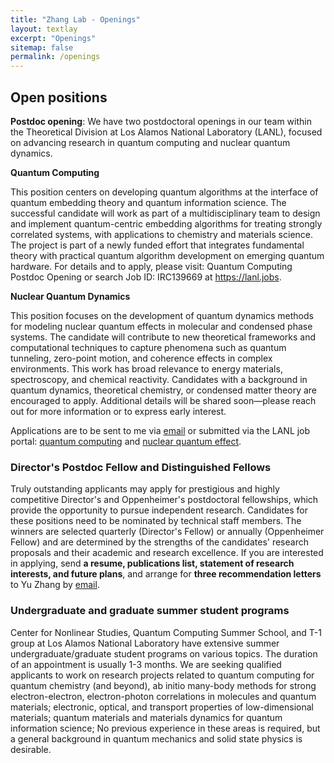 ```yaml
---
title: "Zhang Lab - Openings"
layout: textlay
excerpt: "Openings"
sitemap: false
permalink: /openings
---
```


## Open positions

**Postdoc opening**:
We have two postdoctoral openings in our team within the Theoretical Division at Los Alamos National Laboratory (LANL), focused on advancing research in quantum computing and nuclear quantum dynamics.


**Quantum Computing**

This position centers on developing quantum algorithms at the interface of quantum embedding theory and quantum information science. The successful candidate will work as part of a multidisciplinary team to design and implement quantum-centric embedding algorithms for treating strongly correlated systems, with applications to chemistry and materials science. The project is part of a newly funded effort that integrates fundamental theory with practical quantum algorithm development on emerging quantum hardware. For details and to apply, please visit: Quantum Computing Postdoc Opening or search Job ID: IRC139669 at https://lanl.jobs.

**Nuclear Quantum Dynamics**

This position focuses on the development of quantum dynamics methods for modeling nuclear quantum effects in molecular and condensed phase systems. The candidate will contribute to new theoretical frameworks and computational techniques to capture phenomena such as quantum tunneling, zero-point motion, and coherence effects in complex environments. This work has broad relevance to energy materials, spectroscopy, and chemical reactivity. Candidates with a background in quantum dynamics, theoretical chemistry, or condensed matter theory are encouraged to apply. Additional details will be shared soon—please reach out for more information or to express early interest.


Applications are to be sent to me via [email](mailto:zhy@lanl.gov) or submitted via the LANL job portal: <a href="https://www.linkedin.com/feed/update/urn:li:activity:7352033513690320896/">quantum computing</a> and <a href="">nuclear quantum effect</a>.

<!--
**I currently do not have regular postdoctoral openings. However, exceptional candidates may have opportunities to apply for prestigious Director's or Distinguished Postdoctoral Fellowships. Interested individuals are encouraged to contact [Yu Zhang](mailto:zhy@lanl.gov) directly for sponsorship.**
-->

### Director's Postdoc Fellow and Distinguished Fellows

Truly outstanding applicants may apply for prestigious and highly competitive Director's and Oppenheimer's postdoctoral fellowships, which provide the opportunity to pursue independent research. Candidates for these positions need to be nominated by technical staff members. The winners are selected quarterly (Director's Fellow) or annually (Oppenheimer Fellow) and are determined by the strengths of the candidates' research proposals and their academic and research excellence. If you are interested in applying, send <b>a resume, publications list, statement of research interests, and future plans</b>, and arrange for <b>three recommendation letters</b> to Yu Zhang by [email](mailto:zhy@lanl.gov).

### Undergraduate and graduate summer student programs

Center for Nonlinear Studies, Quantum Computing Summer School, and T-1 group at Los Alamos National Laboratory have extensive summer undergraduate/graduate student programs on various topics. The duration of an appointment is usually 1-3 months. We are seeking qualified applicants to work on research projects related to quantum computing for quantum chemistry (and beyond), ab initio many-body methods for strong electron-electron, electron-photon correlations in molecules and quantum materials; electronic, optical, and transport properties of low-dimensional materials; quantum materials and materials dynamics for quantum information science; No previous experience in these areas is required, but a general background in quantum mechanics and solid state physics is desirable.



